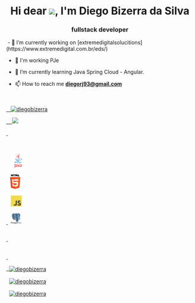 <h1 align="center">Hi dear <img src="https://raw.githubusercontent.com/kaueMarques/kaueMarques/master/hi.gif" width="30px">, I'm Diego Bizerra da Silva</h1>

<h3 align="center">fullstack developer</h3> - 🔭 I’m currently working on [extremedigitalsolucitions](https://www.extremedigital.com.br/eds/)

- 👯 I'm working PJe

- 🌱 I’m currently learning Java Spring Cloud - Angular.

- 📫 How to reach me **diegorj93@gmail.com** 

<div>

  <a href="https://github.com/dgsilva">

   <img height="180em" src="https://github-readme-stats.vercel.app/api?username=dgsilva&show_icons=true&theme=dracula" alt="diegobizerra"/>

    <img height="180em" src="https://github-readme-stats.vercel.app/api/top-langs/?username=dgsilva&layout=compact&langs_count=168&theme=dracula"/>

 </div> <div style="display: inline-block"><br>

  <img src="https://raw.githubusercontent.com/devicons/devicon/master/icons/java/java-original-wordmark.svg" alt="java" width="40" height="40"/>
  
   <img src="https://raw.githubusercontent.com/devicons/devicon/master/icons/html5/html5-original-wordmark.svg" alt="java" width="40" height="40"/>

  <img src="https://raw.githubusercontent.com/devicons/devicon/master/icons/javascript/javascript-original.svg" alt="javascript" width="30" height="30"/>

  <img src="https://raw.githubusercontent.com/devicons/devicon/master/icons/postgresql/postgresql-original-wordmark.svg" alt="postgresql" width="30" height="30"/>
  
</div>

 <div style="display: inline_block"><br>  

  <a href="https://www.linkedin.com/in/diegob1/" target="_blank"><img align="center" src="https://cdn.jsdelivr.net/npm/simple-icons@3.0.1/icons/linkedin.svg" alt="diegobizerra" height="20" width="20" /></a>


  <a href="https://www.facebook.com/diego.bizerradasilva" target="_blank"><img align="center" src="https://cdn.jsdelivr.net/npm/simple-icons@3.0.1/icons/facebook.svg" alt="diegobizerra" height="20" width="20" /></a>

  <a href="https://www.instagram.com/diegobrj/" target="_blank"><img align="center" src="https://cdn.jsdelivr.net/npm/simple-icons@3.0.1/icons/instagram.svg" alt="diegobizerra" height="20" width="20" /></a>

  </div>

